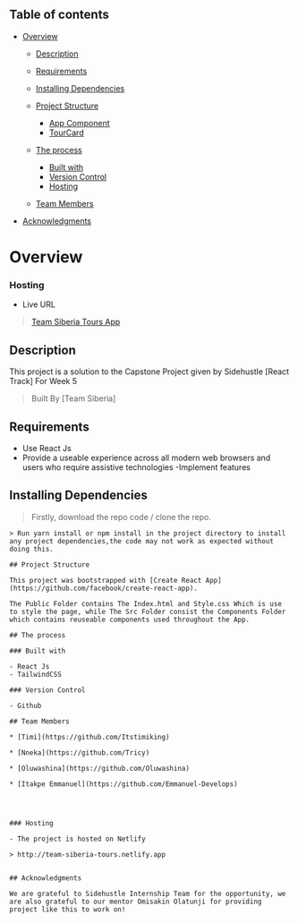 ## Table of contents

- [Overview](#Overview)
  - [Description](#Description)
  - [Requirements](#Requirements)
  - [Installing Dependencies](#Installing-Dependencies)
  - [Project Structure](#Project-Structure)
    - [App Component](#App-component)
    - [TourCard](#Tour-Card)
    
  - [The process](#The-process)
    - [Built with](#Built-with)
    - [Version Control](#Version-Control)
    - [Hosting](#Hosting)
  - [Team Members](#Team-Members)
- [Acknowledgments](#Acknowledgments)

# Overview

### Hosting

- Live URL

> [Team Siberia Tours App](http://team-siberia-tours.netlify.app)

## Description

This project is a solution to the Capstone Project given by Sidehustle [React Track] For Week 5

> Built By [Team Siberia]

## Requirements

- Use React Js
- Provide a useable experience across all modern web browsers and users who require
  assistive technologies
  -Implement features

## Installing Dependencies
> Firstly, download the repo code / clone the repo.

``` git clone 
> Run yarn install or npm install in the project directory to install any project dependencies,the code may not work as expected without doing this.

## Project Structure

This project was bootstrapped with [Create React App](https://github.com/facebook/create-react-app).

The Public Folder contains The Index.html and Style.css Which is use to style the page, while The Src Folder consist the Components Folder which contains reuseable components used throughout the App.

## The process

### Built with

- React Js
- TailwindCSS

### Version Control

- Github

## Team Members

* [Timi](https://github.com/Itstimiking) 

* [Nneka](https://github.com/Tricy)

* [Oluwashina](https://github.com/Oluwashina)

* [Itakpe Emmanuel](https://github.com/Emmanuel-Develops)




### Hosting

- The project is hosted on Netlify

> http://team-siberia-tours.netlify.app


## Acknowledgments

We are grateful to Sidehustle Internship Team for the opportunity, we are also grateful to our mentor Omisakin Olatunji for providing project like this to work on!
